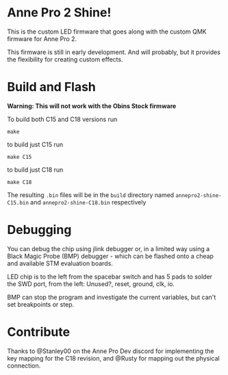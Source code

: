 # Anne Pro 2 Shine!

This is the custom LED firmware that goes along with the custom
QMK firmware for Anne Pro 2. 

This firmware is still in early development. And will probably,
but it provides the flexibility for creating custom effects.

# Build and Flash

**Warning: This will not work with the Obins Stock firmware**

To build both C15 and C18 versions run

`make`

to build just C15 run

`make C15`

to build just C18 run

`make C18`

The resulting `.bin` files will be in the `build` directory
named `annepro2-shine-C15.bin` and `annepro2-shine-C18.bin`
respectively


# Debugging

You can debug the chip using jlink debugger or, in a limited way using a Black
Magic Probe (BMP) debugger - which can be flashed onto a cheap and available STM
evaluation boards.

LED chip is to the left from the spacebar switch and has 5 pads to solder the
SWD port, from the left: Unused?, reset, ground, clk, io.

BMP can stop the program and investigate the current variables, but can't set
breakpoints or step.

# Contribute

Thanks to @Stanley00 on the Anne Pro Dev discord for implementing
the key mapping for the C18 revision, and @Rusty for mapping out
the physical connection.
